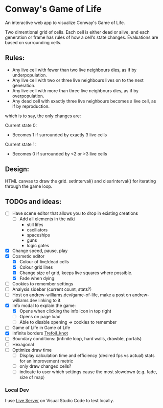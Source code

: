 # Conway's Game of Life
An interactive web app to visualize Conway's Game of Life. 

Two dimentional grid of cells. Each cell is either dead or alive, and each generation or frame has rules of how a cell's state changes. Evaluations are based on surrounding cells.

## Rules:
* Any live cell with fewer than two live neighbours dies, as if by underpopulation.
* Any live cell with two or three live neighbours lives on to the next generation.
* Any live cell with more than three live neighbours dies, as if by overpopulation.
* Any dead cell with exactly three live neighbours becomes a live cell, as if by reproduction.

which is to say, the only changes are:

Current state 0:
* Becomes 1 if surrounded by exactly 3 live cells

Current state 1:
* Becomes 0 if surrounded by <2 or >3 live cells

## Design:

HTML canvas to draw the grid. setInterval() and clearInterval() for iterating through the game loop. 

## TODOs and ideas:
- [ ] Have scene editor that allows you to drop in existing creations
  - [ ] Add all elements in the [wiki](https://en.wikipedia.org/wiki/Conway%27s_Game_of_Life)
    * still lifes
    * oscillators
    * spaceships
    * guns
    * logic gates
- [X] Change speed, pause, play
- [X] Cosmetic editor
  - [X] Colour of live/dead cells
  - [X] Colour grid lines
  - [X] Change size of grid, keeps live squares where possible.
  - [X] Fade when dying
- [ ] Cookies to remember settings
- [ ] Analysis sidebar (current count, stats?)
- [ ] Host on andrew-williams.dev/game-of-life, make a post on andrew-williams.dev linking to it.
- [X] Info modal to explain the game:
  - [X] Opens when clicking the info icon in top right
  - [ ] Opens on page load
  - [ ] Able to disable opening -> cookies to remember
- [ ] Game of Life in Game of Life
- [X] Infinite borders [Trefoil_knot](https://en.wikipedia.org/wiki/)
- [ ] Boundary conditions: (infinite loop, hard walls, drawble, portals)
- [ ] Hexagonal
- [ ] Optimize draw time
  - [ ] Display calculation time and efficiency (desired fps vs actual) stats for an improvement metric
  - [ ] only draw changed cells?
  - [ ] indicate to user which settings cause the most slowdown (e.g. fade, size of map)

### Local Dev
I use [Live Server](https://github.com/ritwickdey/vscode-live-server) on Visual Studio Code to test locally.
